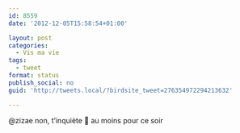 ```yaml
---
id: 8559
date: '2012-12-05T15:58:54+01:00'

layout: post
categories:
  - Vis ma vie
tags:
  - tweet
format: status
publish_social: no
guid: 'http://tweets.local/?birdsite_tweet=276354972294213632'

---
```


@zizae non, t’inquiète 🙂 au moins pour ce soir